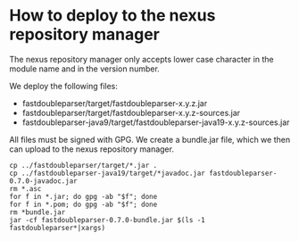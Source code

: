 # How to deploy to the nexus repository manager

The nexus repository manager only accepts lower case character in the module name and in the version
number.

We deploy the following files:

- fastdoubleparser/target/fastdoubleparser-x.y.z.jar
- fastdoubleparser/target/fastdoubleparser-x.y.z-sources.jar
- fastdoubleparser-java9/target/fastdoubleparser-java19-x.y.z-sources.jar


All files must be signed with GPG. We create a bundle.jar file, which we then
can upload to the nexus repository manager.

```shell
cp ../fastdoubleparser/target/*.jar .
cp ../fastdoubleparser-java19/target/*javadoc.jar fastdoubleparser-0.7.0-javadoc.jar 
rm *.asc
for f in *.jar; do gpg -ab "$f"; done
for f in *.pom; do gpg -ab "$f"; done
rm *bundle.jar
jar -cf fastdoubleparser-0.7.0-bundle.jar $(ls -1 fastdoubleparser*|xargs)
```
